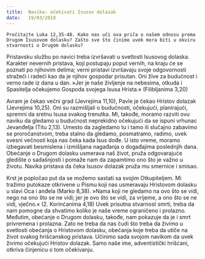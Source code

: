 ```yaml
---
title:  Navika: očekivati Isusov dolazak
date:   19/03/2018
---
```


`Pročitajte Luka 12,35-48. Kako nas uči ova priča o našem odnosu prema Drugom Isusovom dolasku? Zašto sve što činimo uvek mora biti u okviru stvarnosti o Drugom dolasku?`

Pristavsku službu po navici treba izvršavati u svetlosti Isusovog dolaska. Karakter nevernih pristava, koji postupaju poput vernih, na kraju će se poznati po njihovim delima; verni pristavi izvršavaju svoje odgovornosti stražeći i radeći kao da je njihov gospodar prisutan. Oni žive za budućnost i verno rade iz dana u dan. »Jer je naše življenje na nebesima, otkuda i Spasitelja očekujemo Gospoda svojega Isusa Hrista.« (Filibljanima 3,20)

Avram je čekao večni grad (Jevrejima 11,10), Pavle je čekao Hristov dolazak (Jevrejima 10,25). Oni su razmišljali o budućnosti, očekujući, planirajući, spremni da sretnu Isusa svakog trenutka. Mi, takođe, moramo razviti ovu naviku da gledamo u budućnost neprekidno očekujući da se ispuni vrhunac Jevanđelja (Titu 2,13). Ume­sto da zagledamo tu i tamo ili slučajno zabavimo se proročanstvom, treba stalno da gledamo, posmatramo, radimo, uvek svesni večnosti koja nas čeka kada Isus dođe. U isto vreme, moramo izbegavati besmi­slena i izmišljana nagađanja o događajima poslednjih dana. Obećanje o Drugom dolasku usmerava naš život, pruža odgovarajuće gledište o sadašnjosti i pomaže nam da zapamtimo ono što je važno u životu. Navika pristava da čeka Isusov dolazak pruža mu smernice i smisao.

Krst je popločao put da se možemo sastati sa svojim Otkupiteljem. Mi tražimo putokaze otkrivene u Pismu koji nas usmeravaju Hristovom dolasku u slavi Oca i anđela (Marko 8,38). »Nama koji ne gledamo na ovo što se vidi, nego na ono što se ne vidi; jer je ovo što se vidi, za vrijeme, a ono što se ne vidi, vječno.«  (2. Korinćanima 4,18)
Uvek prisutna stvarnost smrti, treba da nam pomogne da shvatimo koliko je naše vreme ograničeno i prolazno. Međutim, obećanje o Drugom dolasku, takođe, nam pokazuje da je i smrt privremena i prolazna. Zato ne treba da nas čudi što treba da živimo u svetlosti obećanja o Hristovom dolasku, obećanja koje treba da utiče na život svakog hrišćanskog pristava.  Učinimo sada svojom navikom da uvek živimo očekujući Hristov dolazak. Samo naše ime, adventistički hrišćani,  otkriva činjenicu o tom očekivanju.
